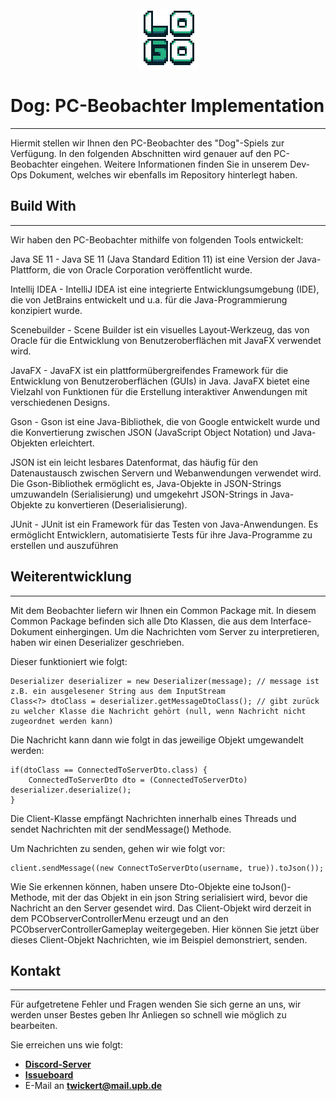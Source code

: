 <br>
<div align="center">
   <img src="images/final.png" alt="Logo" >
</div>

# Dog: PC-Beobachter Implementation 

---
Hiermit stellen wir Ihnen den PC-Beobachter des "Dog"-Spiels zur Verfügung.
In den folgenden Abschnitten wird genauer auf den PC-Beobachter eingehen. 
Weitere Informationen finden Sie in unserem Dev-Ops Dokument, welches wir ebenfalls im Repository hinterlegt haben.

## Build With

---
Wir haben den PC-Beobachter mithilfe von folgenden Tools entwickelt:

Java SE 11 - Java SE 11 (Java Standard Edition 11) ist eine Version der Java-Plattform,
die von Oracle Corporation veröffentlicht wurde. <br>

Intellij IDEA - IntelliJ IDEA ist eine integrierte Entwicklungsumgebung (IDE), die
von JetBrains entwickelt und u.a. für die Java-Programmierung konzipiert wurde. <br>

Scenebuilder - Scene Builder ist ein visuelles Layout-Werkzeug, das von Oracle für die
Entwicklung von Benutzeroberflächen mit JavaFX verwendet wird. <br>

JavaFX - JavaFX ist ein plattformübergreifendes Framework für die Entwicklung von
Benutzeroberflächen (GUIs) in Java. JavaFX bietet eine Vielzahl von Funktionen für die
Erstellung interaktiver Anwendungen mit verschiedenen Designs. <br>

Gson - Gson ist eine Java-Bibliothek, die von Google entwickelt wurde und die Konvertierung
zwischen JSON (JavaScript Object Notation) und Java-Objekten erleichtert. <br>

JSON ist ein leicht lesbares Datenformat, das häufig für den Datenaustausch zwischen
Servern und Webanwendungen verwendet wird. Die Gson-Bibliothek ermöglicht es, Java-Objekte in JSON-Strings umzuwandeln (Serialisierung) und umgekehrt JSON-Strings in
Java-Objekte zu konvertieren (Deserialisierung). <br>

JUnit - JUnit ist ein Framework für das Testen von Java-Anwendungen. Es ermöglicht
Entwicklern, automatisierte Tests für ihre Java-Programme zu erstellen und auszuführen <br>


## Weiterentwicklung

---
Mit dem Beobachter liefern wir Ihnen ein Common Package mit. In diesem Common Package befinden sich alle Dto Klassen, die aus dem Interface-Dokument einhergingen.
Um die Nachrichten vom Server zu interpretieren, haben wir einen Deserializer geschrieben. 

Dieser funktioniert wie folgt:

    Deserializer deserializer = new Deserializer(message); // message ist z.B. ein ausgelesener String aus dem InputStream
    Class<?> dtoClass = deserializer.getMessageDtoClass(); // gibt zurück zu welcher Klasse die Nachricht gehört (null, wenn Nachricht nicht zugeordnet werden kann)

Die Nachricht kann dann wie folgt in das jeweilige Objekt umgewandelt werden:

    if(dtoClass == ConnectedToServerDto.class) {
        ConnectedToServerDto dto = (ConnectedToServerDto) deserializer.deserialize();
    }

Die Client-Klasse empfängt Nachrichten innerhalb eines Threads und sendet Nachrichten mit der sendMessage() Methode. 

Um Nachrichten zu senden, gehen wir wie folgt vor:

    client.sendMessage((new ConnectToServerDto(username, true)).toJson());

Wie Sie erkennen können, haben unsere Dto-Objekte eine toJson()-Methode, mit der das Objekt in ein json String serialisiert wird, bevor die Nachricht an den Server gesendet wird.
Das Client-Objekt wird derzeit in dem PCObserverControllerMenu erzeugt und an den PCObserverControllerGameplay weitergegeben. Hier können Sie jetzt über dieses Client-Objekt Nachrichten, wie im Beispiel demonstriert, senden.

## Kontakt

---
Für aufgetretene Fehler und Fragen wenden Sie sich gerne an uns, wir werden unser Bestes geben Ihr Anliegen so schnell wie möglich zu bearbeiten.

Sie erreichen uns wie folgt: 
 - **[Discord-Server](https://discord.gg/DxrWd93Q)**
 - **[Issueboard](https://git.cs.uni-paderborn.de/swtpra2324/beobachter/beobachter8/-/issues)** 
 - E-Mail an **[twickert@mail.upb.de](mailto:twickert@mail.upb.de)**